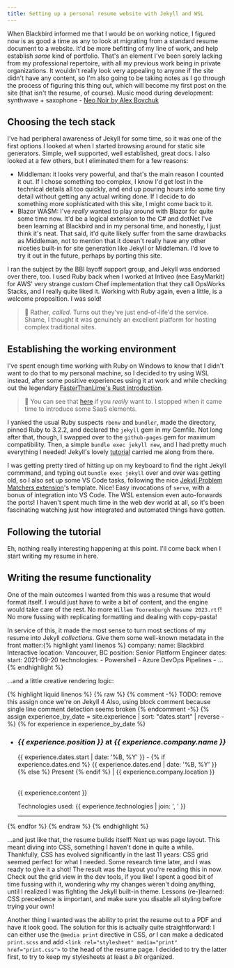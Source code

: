 ```yaml
---
title: Setting up a personal resume website with Jekyll and WSL
---
```


When Blackbird informed me that I would be on working notice, I figured now is as good a time as any to look at migrating from a standard resume document to a website. It'd be more befitting of my line of work, and help establish _some_ kind of portfolio. That's an element I've been sorely lacking from my professional repertoire, with all my previous work being in private organizations. It wouldn't really look very appealing to anyone if the site didn't have any content, so I'm also going to be taking notes as I go through the process of figuring this thing out, which will become my first post on the site (that isn't the resume, of course).
Music mood during development: synthwave + saxophone - [Neo Noir by Alex Boychuk][neonoir]


## Choosing the tech stack

I've had peripheral awareness of Jekyll for some time, so it was one of the first options I looked at when I started browsing around for static site generators. Simple, well supported, well established, great docs. I also looked at a few others, but I eliminated them for a few reasons:

* Middleman: it looks very powerful, and that's the main reason I counted it out. If I chose something too complex, I know I'd get lost in the technical details all too quickly, and end up pouring hours into some tiny detail without getting any actual writing done. If I decide to do something more sophisticated with this site, I might come back to it.
* Blazor WASM: I've _really_ wanted to play around with Blazor for quite some time now. It'd be a logical extension to the C# and dotNet I've been learning at Blackbird and in my personal time, and honestly, I just think it's neat. That said, it'd quite likely suffer from the same drawbacks as Middleman, not to mention that it doesn't really have any other niceties built-in for site generation like Jekyll or Middleman. I'd love to try it out in the future, perhaps by porting this site.

I ran the subject by the BBI layoff support group, and Jekyll was endorsed over there, too. I used Ruby back when I worked at Intiveo (nee EasyMarkit) for AWS' very strange custom Chef implementation that they call OpsWorks Stacks, and I really quite liked it. Working with Ruby again, even a little, is a welcome proposition. I was sold!
> 💭 Rather, _called_. Turns out they've just end-of-life'd the service. Shame, I thought it was genuinely an excellent platform for hosting complex traditional sites.

## Establishing the working environment

I've spent enough time working with Ruby on Windows to know that I didn't want to do that to my personal machine, so I decided to try using WSL instead, after some positive experiences using it at work and while checking out the legendary [FasterThanLime's Rust introduction][ftl-rust-intro].
> 💭 You can see that [here][my-rust-garbage] if you _really_ want to. I stopped when it came time to introduce some SaaS elements.

I yanked the usual Ruby suspects `rbenv` and `bundler`, made the directory, pinned Ruby to 3.2.2, and declared the `jekyll` gem in my Gemfile. Not long after that, though, I swapped over to the `github-pages` gem for maximum compatibility. Then, a simple `bundle exec jekyll new`, and I had pretty much everything I needed! Jekyll's lovely [tutorial][jekyll-tutorial] carried me along from there.

I was getting pretty tired of hitting up on my keyboard to find the right Jekyll commmand, and typing out `bundle exec jekyll` over and over was getting old, so I also set up some VS Code tasks, following the nice [Jekyll Problem Matchers extension][jekyll-matchers-extension]'s template. Nice! Easy invocations of `serve`, with a bonus of integration into VS Code. The WSL extension even auto-forwards the ports! I haven't spent much time in the web dev world at all, so it's been fascinating watching just how integrated and automated things have gotten.

## Following the tutorial

Eh, nothing really interesting happening at this point. I'll come back when I start writing my resume in here.

## Writing the resume functionality

One of the main outcomes I wanted from this was a resume that would format itself. I would just have to write a bit of content, and the engine would take care of the rest. No more `Willem Toorenburgh Resume 2023.rtf`! No more fussing with replicating formatting and dealing with copy-pasta!

In service of this, it made the most sense to turn most sections of my resume into Jekyll _collections_. Give them some well-known metadata in the front matter:{% highlight yaml linenos %}
  company:
  name: Blackbird Interactive
      location: Vancouver, BC
    position: Senior Platform Engineer
    dates:
      start: 2021-09-20
    technologies:
      - Powershell
      - Azure DevOps Pipelines
      - ...{% endhighlight %}

...and a little creative rendering logic:

{% highlight liquid linenos %}
  {% raw %}
    {% comment -%}
    TODO: remove this assign once we're on Jekyll 4
    Also, using block comment because single line comment detection seems broken
    {% endcomment -%}
    {% assign experience_by_date = site.experience | sort: "dates.start" | reverse -%}
    {% for experience in experience_by_date %}
      <ul>
        <li>
          <h3>
            <p class="title-plus-company">
              <em class="title">{{ experience.position }}</em>
              at
              <em class="company">{{ experience.company.name }}</em>
            </p>
          </h3>
          <p class="job-duration-location">
            <time datetime="{{ experience.dates.start | date: '%Y-%m' }}">{{ experience.dates.start | date: '%B, %Y' }}</time>
            -
            {% if experience.dates.end %}
              <time datetime="{{ experience.dates.end | date: '%Y-%m' }}">{{ experience.dates.end | date: '%B, %Y' }}</time>
            {% else %}
              Present
            {% endif %}
            | {{ experience.company.location }}
          </p>
          <br>
          {{ experience.content }}
          <br>
          <p class="technologies">Technologies used: {{ experience.technologies | join: ', ' }}</p>
          <hr>
        </li>
      </ul>
    {% endfor %}
  {% endraw %}
{% endhighlight %}

...and just like that, the resume builds itself!
Next up was page layout. This meant diving into CSS, something I haven't done in quite a while. Thankfully, CSS has evolved significantly in the last 11 years: CSS grid seemed perfect for what I needed. Some research time later, and I was ready to give it a shot! The result was the layout you're reading this in now. Check out the grid view in the dev tools, if you like! I spent a good bit of time fussing with it, wondering why my changes weren't doing anything, until I realized I was fighting the Jekyll built-in theme. Lessons (re-)learned: CSS precedence is important, and make sure you disable all styling before trying your own!

 Another thing I wanted was the ability to print the resume out to a PDF and have it look good. The solution for this is actually quite straightforward: I can either use the `@media print` directive in CSS, _or_ I can make a dedicated `print.scss` and add `<link
  rel="stylesheet"
  media="print"
  href="print.css">` to the head of the resume page. I decided to try the latter first, to try to keep my stylesheets at least a _bit_ organized.
    
[neonoir]: https://www.youtube.com/watch?v=XwlNtOtQ--Q
[ftl-rust-intro]: https://fasterthanli.me/series/building-a-rust-service-with-nix
[my-rust-garbage]: https://github.com/WillemToorenburgh/rust-explore
[jekyll-tutorial]: https://jekyllrb.com/docs/step-by-step/01-setup/
[jekyll-matchers-extension]: https://marketplace.visualstudio.com/items?itemName=osteele.jekyll